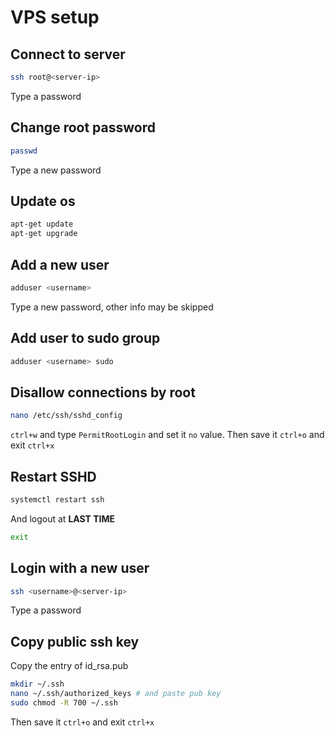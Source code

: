 # VPS setup

## Connect to server
```bash
ssh root@<server-ip>
```
Type a password

## Change root password
```bash
passwd
```
Type a new password

## Update os
```bash
apt-get update
apt-get upgrade
```

## Add a new user
```bash
adduser <username>
```
Type a new password, other info may be skipped

## Add user to sudo group
```bash
adduser <username> sudo
```

## Disallow connections by root
```bash
nano /etc/ssh/sshd_config
```
`ctrl+w` and type `PermitRootLogin` and set it `no` value. Then save it `ctrl+o` and exit `ctrl+x`

## Restart SSHD
```bash
systemctl restart ssh
```
And logout at **LAST TIME**
```bash
exit
```

## Login with a new user
```bash
ssh <username>@<server-ip>
```
Type a password

## Copy public ssh key
Copy the entry of id_rsa.pub
```bash
mkdir ~/.ssh
nano ~/.ssh/authorized_keys # and paste pub key
sudo chmod -R 700 ~/.ssh
```
Then save it `ctrl+o` and exit `ctrl+x`
